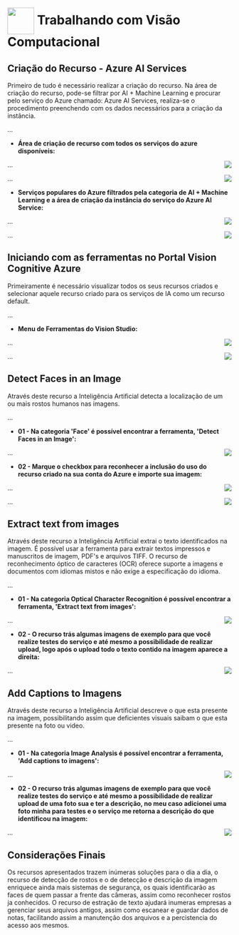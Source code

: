 <h1>
    <a href="https://www.dio.me/">
     <img align="center" width="60px" src="https://hermes.dio.me/lab_projects/badges/f38a62b8-2880-4fd2-82ff-ba263ce97cdb.png"></a>
    <span> Trabalhando com Visão Computacional</span>
</h1>

## Criação do Recurso - Azure AI Services
Primeiro de tudo é necessário realizar a criação do recurso. Na área de criação do recurso, pode-se filtrar por AI + Machine Learning e procurar pelo serviço do Azure chamado: Azure AI Services, realiza-se o procedimento preenchendo com os dados necessários para a criação da instância.

...

- **Área de criação de recurso com todos os serviços do azure disponíveis:**
<img align="right" src="https://raw.githubusercontent.com/carlossilvacosta/Microsoft-Azure-AI-Fundamentals-DIO/main/Imagens/Trabalhando%20com%20Vis%C3%A3o%20Computacional%20-%20DP02/foto00.png" width=""/>

...

<img align="right" src="https://raw.githubusercontent.com/carlossilvacosta/Microsoft-Azure-AI-Fundamentals-DIO/main/Imagens/Trabalhando%20com%20Vis%C3%A3o%20Computacional%20-%20DP02/foto01.png" width=""/>

...

- **Serviços populares do Azure filtrados pela categoria de AI + Machine Learning e a área de criação da instância do serviço do Azure AI Service:**
<img align="right" src="https://raw.githubusercontent.com/carlossilvacosta/Microsoft-Azure-AI-Fundamentals-DIO/main/Imagens/Trabalhando%20com%20Vis%C3%A3o%20Computacional%20-%20DP02/foto02.png" width=""/>

...

<img align="right" src="https://raw.githubusercontent.com/carlossilvacosta/Microsoft-Azure-AI-Fundamentals-DIO/main/Imagens/Trabalhando%20com%20Vis%C3%A3o%20Computacional%20-%20DP02/foto03.png" width=""/>

...

## Iniciando com as ferramentas no Portal Vision Cognitive Azure 
Primeiramente é necessário visualizar todos os seus recursos criados e selecionar aquele recurso criado para os serviços de IA como um recurso default.

...

- **Menu de Ferramentas do Vision Studio:**
<img align="right" src="https://raw.githubusercontent.com/carlossilvacosta/Microsoft-Azure-AI-Fundamentals-DIO/main/Imagens/Trabalhando%20com%20Vis%C3%A3o%20Computacional%20-%20DP02/foto04.png" width=""/>

...

<img align="right" src="https://raw.githubusercontent.com/carlossilvacosta/Microsoft-Azure-AI-Fundamentals-DIO/main/Imagens/Trabalhando%20com%20Vis%C3%A3o%20Computacional%20-%20DP02/foto05.png" width=""/>

...

## Detect Faces in an Image
Através deste recurso a Inteligência Artificial detecta a localização de um ou mais rostos humanos nas imagens.

...

- **01 - Na categoria 'Face' é possível encontrar a ferramenta, 'Detect Faces in an Image':**
<img align="right" src="https://raw.githubusercontent.com/carlossilvacosta/Microsoft-Azure-AI-Fundamentals-DIO/main/Imagens/Trabalhando%20com%20Vis%C3%A3o%20Computacional%20-%20DP02/foto06.png" width=""/>

...

- **02 - Marque o checkbox para reconhecer a inclusão do uso do recurso criado na sua conta do Azure e importe sua imagem:**
<img align="right" src="https://raw.githubusercontent.com/carlossilvacosta/Microsoft-Azure-AI-Fundamentals-DIO/main/Imagens/Trabalhando%20com%20Vis%C3%A3o%20Computacional%20-%20DP02/foto07.png" width=""/>

...

<img align="right" src="https://raw.githubusercontent.com/carlossilvacosta/Microsoft-Azure-AI-Fundamentals-DIO/main/Imagens/Trabalhando%20com%20Vis%C3%A3o%20Computacional%20-%20DP02/foto08.png" width=""/>

...

## Extract text from images
Através deste recurso a Inteligência Artificial extrai o texto identificados na imagem. É possível usar a ferramenta para extrair textos impressos e manuscritos de imagem, PDF's e arquivos TIFF. O recurso de reconhecimento óptico de caracteres (OCR) oferece suporte a imagens e documentos com idiomas mistos e não exige a especificação do idioma.

...

- **01 - Na categoria Optical Character Recognition é possível encontrar a ferramenta, 'Extract text from images':**
<img align="right" src="https://raw.githubusercontent.com/carlossilvacosta/Microsoft-Azure-AI-Fundamentals-DIO/main/Imagens/Trabalhando%20com%20Vis%C3%A3o%20Computacional%20-%20DP02/foto09.png" width=""/> 

...

- **02 - O recurso trás algumas imagens de exemplo para que você realize testes do serviço e até mesmo a possibilidade de realizar upload, logo após o upload todo o texto contido na imagem aparece a direita:**
<img align="right" src="https://raw.githubusercontent.com/carlossilvacosta/Microsoft-Azure-AI-Fundamentals-DIO/main/Imagens/Trabalhando%20com%20Vis%C3%A3o%20Computacional%20-%20DP02/foto10.png" width=""/> 

...

## Add Captions to Imagens
Através deste recurso a Inteligência Artificial descreve o que esta presente na imagem, possibilitando assim que deficientes visuais saibam o que esta presente na foto ou video.

...

- **01 - Na categoria Image Analysis é possível encontrar a ferramenta, 'Add captions to imagens':**
<img align="right" src="https://raw.githubusercontent.com/carlossilvacosta/Microsoft-Azure-AI-Fundamentals-DIO/main/Imagens/Trabalhando%20com%20Vis%C3%A3o%20Computacional%20-%20DP02/foto11.png" width=""/> 

...

- **02 - O recurso trás algumas imagens de exemplo para que você realize testes do serviço e até mesmo a possibilidade de realizar upload de uma foto sua e ter a descrição, no meu caso adicionei uma foto minha para testes e o serviço me retorna a descrição do que identificou na imagem:**
<img align="right" src="https://raw.githubusercontent.com/carlossilvacosta/Microsoft-Azure-AI-Fundamentals-DIO/main/Imagens/Trabalhando%20com%20Vis%C3%A3o%20Computacional%20-%20DP02/foto12.png" width=""/> 

...

## Considerações Finais

 Os recursos apresentados trazem inúmeras soluções para o dia a dia, o recurso de detecção de rostos e o de detecção e descrição da imagem enriquece ainda mais sistemas de segurança, os quais identificarão as faces de quem passar a frente das câmeras, assim como reconhecer rostos ja conhecidos. O recurso de estração de texto ajudará inumeras empresas a gerenciar seus arquivos antigos, assim como escanear e guardar dados de notas, facilitando assim a manutenção dos arquivos e a percistencia do acesso aos mesmos.